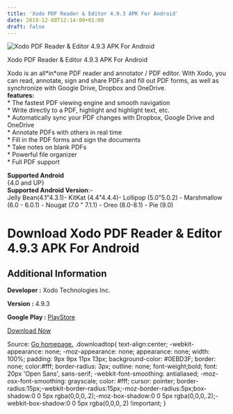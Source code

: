 ```yaml
---
title: 'Xodo PDF Reader & Editor 4.9.3 APK For Android'
date: 2019-12-08T12:14:00+01:00
draft: false
---
```


![Xodo PDF Reader & Editor 4.9.3 APK For Android](https://i0.wp.com/apkhome.net/wp-content/uploads/2019/12/Xodo-PDF-Reader-Editor-4.9.3.png "Xodo PDF Reader & Editor 4.9.3 APK For Android")

  

Xodo PDF Reader & Editor 4.9.3 APK For Android

Xodo is an all\*in\*one PDF reader and annotator / PDF editor. With Xodo, you can read, annotate, sign and share PDFs and fill out PDF forms, as well as synchronize with Google Drive, Dropbox and OneDrive.  
**features:**  
\* The fastest PDF viewing engine and smooth navigation  
\* Write directly to a PDF, highlight and highlight text, etc.  
\* Automatically sync your PDF changes with Dropbox, Google Drive and OneDrive  
\* Annotate PDFs with others in real time  
\* Fill in the PDF forms and sign the documents  
\* Take notes on blank PDFs  
\* Powerful file organizer  
\* Full PDF support

**Supported Android**  
{4.0 and UP}  
**Supported Android Version**:-  
Jelly Bean(4.1"4.3.1)- KitKat (4.4"4.4.4)- Lollipop (5.0"5.0.2) - Marshmallow (6.0 - 6.0.1) - Nougat (7.0 " 7.1.1) - Oreo (8.0-8.1) - Pie (9.0)

Download Xodo PDF Reader & Editor 4.9.3 APK For Android
=======================================================

Additional Information
----------------------

**Developer :** Xodo Technologies Inc.

**Version :** 4.9.3

**Google Play :** [PlayStore](https://play.google.com/store/apps/details?id=com.xodo.pdf.reader)

  

[Download Now](https://store4app.co/post/xodo-pdf-reader-amp-editor-4-9-3-apk-for-android_1575800262)

  
Source: [Go homepage.](https://store4app.co/post/xodo-pdf-reader-amp-editor-4-9-3-apk-for-android_1575800262) .downloadtop{ text-align:center; -webkit-appearance: none; -moz-appearance: none; appearance: none; width: 100%; padding: 9px 9px 11px 13px; background-color: #0EBD3F; border: none; color:#fff; border-radius: 3px; outline: none; font-weight;bold; font: 20px 'Open Sans', sans-serif; -webkit-font-smoothing: antialiased; -moz-osx-font-smoothing: grayscale; color: #fff; cursor: pointer; border-radius:15px;-webkit-border-radius:15px;-moz-border-radius:5px;box-shadow:0 0 5px rgba(0,0,0,.2);-moz-box-shadow:0 0 5px rgba(0,0,0,.2);-webkit-box-shadow:0 0 5px rgba(0,0,0,.2) !important; }